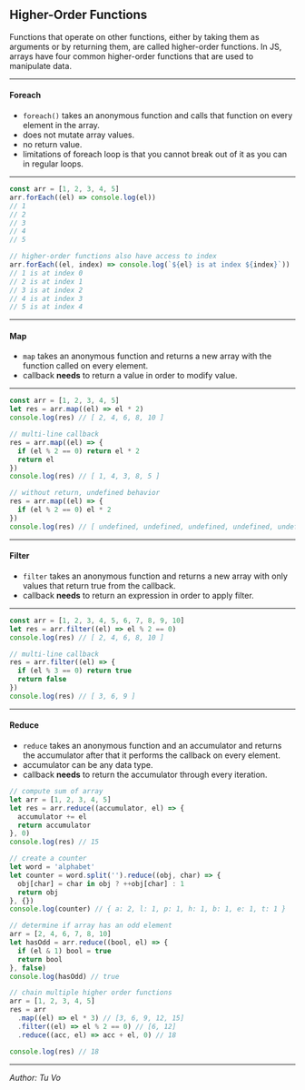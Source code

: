 ## Higher-Order Functions

Functions that operate on other functions, either by taking them as arguments or by returning them, are called higher-order functions. In JS, arrays have four common higher-order functions that are used to manipulate data.

---

#### Foreach

- `foreach()` takes an anonymous function and calls that function on every element in the array.
- does not mutate array values.
- no return value.
- limitations of foreach loop is that you cannot break out of it as you can in regular loops.

---

```js
const arr = [1, 2, 3, 4, 5]
arr.forEach((el) => console.log(el))
// 1
// 2
// 3
// 4
// 5

// higher-order functions also have access to index
arr.forEach((el, index) => console.log(`${el} is at index ${index}`))
// 1 is at index 0
// 2 is at index 1
// 3 is at index 2
// 4 is at index 3
// 5 is at index 4
```

---

#### Map

- `map` takes an anonymous function and returns a new array with the function called on every element.
- callback **needs** to return a value in order to modify value.

---

```js
const arr = [1, 2, 3, 4, 5]
let res = arr.map((el) => el * 2)
console.log(res) // [ 2, 4, 6, 8, 10 ]

// multi-line callback
res = arr.map((el) => {
  if (el % 2 == 0) return el * 2
  return el
})
console.log(res) // [ 1, 4, 3, 8, 5 ]

// without return, undefined behavior
res = arr.map((el) => {
  if (el % 2 == 0) el * 2
})
console.log(res) // [ undefined, undefined, undefined, undefined, undefined ]
```

---

#### Filter

- `filter` takes an anonymous function and returns a new array with only values that return true from the callback.
- callback **needs** to return an expression in order to apply filter.

---

```js
const arr = [1, 2, 3, 4, 5, 6, 7, 8, 9, 10]
let res = arr.filter((el) => el % 2 == 0)
console.log(res) // [ 2, 4, 6, 8, 10 ]

// multi-line callback
res = arr.filter((el) => {
  if (el % 3 == 0) return true
  return false
})
console.log(res) // [ 3, 6, 9 ]
```

---

#### Reduce

- `reduce` takes an anonymous function and an accumulator and returns the accumulator after that it performs the callback on every element.
- accumulator can be any data type.
- callback **needs** to return the accumulator through every iteration.

```js
// compute sum of array
let arr = [1, 2, 3, 4, 5]
let res = arr.reduce((accumulator, el) => {
  accumulator += el
  return accumulator
}, 0)
console.log(res) // 15

// create a counter
let word = 'alphabet'
let counter = word.split('').reduce((obj, char) => {
  obj[char] = char in obj ? ++obj[char] : 1
  return obj
}, {})
console.log(counter) // { a: 2, l: 1, p: 1, h: 1, b: 1, e: 1, t: 1 }

// determine if array has an odd element
arr = [2, 4, 6, 7, 8, 10]
let hasOdd = arr.reduce((bool, el) => {
  if (el & 1) bool = true
  return bool
}, false)
console.log(hasOdd) // true

// chain multiple higher order functions
arr = [1, 2, 3, 4, 5]
res = arr
  .map((el) => el * 3) // [3, 6, 9, 12, 15]
  .filter((el) => el % 2 == 0) // [6, 12]
  .reduce((acc, el) => acc + el, 0) // 18

console.log(res) // 18
```

---

_Author: Tu Vo_
